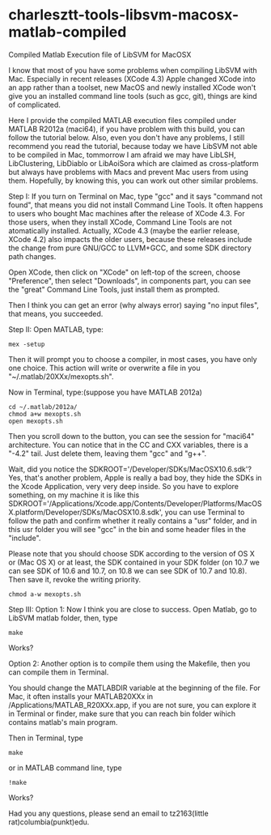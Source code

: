 charlesztt-tools-libsvm-macosx-matlab-compiled
==============================================

Compiled Matlab Execution file of LibSVM for MacOSX

I know that most of you have some problems when compiling LibSVM with Mac. Especially in recent releases (XCode 4.3) Apple changed XCode into an app rather than a toolset, new MacOS and newly installed XCode won't give you an installed command line tools (such as gcc, git), things are kind of complicated.

Here I provide the compiled MATLAB execution files compiled under MATLAB R2012a (maci64), if you have problem with this build, you can follow the tutorial below. Also, even you don't have any problems, I still recommend you read the tutorial, because today we have LibSVM not able to be compiled in Mac, tommorrow I am afraid we may have LibLSH, LibClustering, LibDiablo or LibAoiSora which are claimed as cross-platform but always have problems with Macs and prevent Mac users from using them. Hopefully, by knowing this, you can work out other similar problems.

Step I:
If you turn on Terminal on Mac, type "gcc" and it says "command not found", that means you did not install Command Line Tools. It often happens to users who bought Mac machines after the release of XCode 4.3. For those users, when they install XCode, Command Line Tools are not atomatically installed. Actually, XCode 4.3 (maybe the earlier release, XCode 4.2) also impacts the older users, because these releases include the change from pure GNU/GCC to LLVM+GCC, and some SDK directory path changes.

Open XCode, then click on "XCode" on left-top of the screen, choose "Preference", then select "Downloads", in components part, you can see the "great" Command Line Tools, just install them as prompted.

Then I think you can get an error (why always error) saying "no input files", that means, you succeeded.

Step II:
Open MATLAB, type:

	mex -setup

Then it will prompt you to choose a compiler, in most cases, you have only one choice. This action will write or overwrite a file in you "~/.matlab/20XXx/mexopts.sh".

Now in Terminal, type:(suppose you have MATLAB 2012a)

	cd ~/.matlab/2012a/
	chmod a+w mexopts.sh
	open mexopts.sh

Then you scroll down to the button, you can see the session for "maci64" architecture. You can notice that in the CC and CXX variables, there is a "-4.2" tail. Just delete them, leaving them "gcc" and "g++".

Wait, did you notice the SDKROOT='/Developer/SDKs/MacOSX10.6.sdk'? Yes, that's another problem, Apple is really a bad boy, they hide the SDKs in the Xcode Application, very very deep inside. So you have to explore something, on my machine it is like this SDKROOT='/Applications/Xcode.app/Contents/Developer/Platforms/MacOSX.platform/Developer/SDKs/MacOSX10.8.sdk', you can use Terminal to follow the path and confirm whether it really contains a "usr" folder, and in this usr folder you will see "gcc" in the bin and some header files in the "include".

Please note that you should choose SDK according to the version of OS X or (Mac OS X) or at least, the SDK contained in your SDK folder (on 10.7 we can see SDK of 10.6 and 10.7, on 10.8 we can see SDK of 10.7 and 10.8).
Then save it, revoke the writing priority.

	chmod a-w mexopts.sh

Step III:
Option 1:
Now I think you are close to success. Open Matlab, go to LibSVM matlab folder, then, type

	make

Works?

Option 2:
Another option is to compile them using the Makefile, then you can compile them in Terminal.

You should change the MATLABDIR variable at the beginning of the file. For Mac, it often installs your MATLAB20XXx in /Applications/MATLAB_R20XXx.app, if you are not sure, you can explore it in Terminal or finder, make sure that you can reach bin folder wihich contains matlab's main program.

Then in Terminal, type

	make

or in MATLAB command line, type

	!make

Works?

Had you any questions, please send an email to tz2163(little rat)columbia(punkt)edu.
